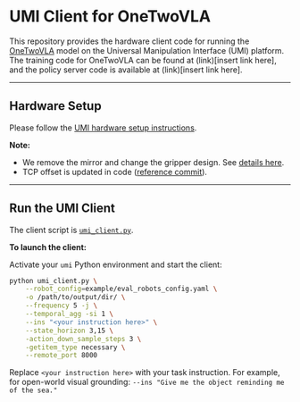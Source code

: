 # UMI Client for OneTwoVLA

This repository provides the hardware client code for running the [OneTwoVLA](https://one-two-vla.github.io/) model on the Universal Manipulation Interface (UMI) platform. The training code for OneTwoVLA can be found at (link)[insert link here], and the policy server code is available at (link)[insert link here].

---

## Hardware Setup

Please follow the [UMI hardware setup instructions](https://github.com/real-stanford/universal_manipulation_interface).

**Note:**
- We remove the mirror and change the gripper design. See [details here](https://drive.google.com/drive/folders/19Mh4s9g5-ohd3_6ZhqTk2WIT-KeQDnH7?usp=drive_link).
- TCP offset is updated in code ([reference commit](https://github.com/Richard-coder-Nai/Data-Scaling-Laws/commit/0661a3b1a8f2da833157933b0a886121a9676fde)).

---

## Run the UMI Client

The client script is [`umi_client.py`](umi_client.py).

**To launch the client:**

Activate your `umi` Python environment and start the client:

   ```bash
   python umi_client.py \
       --robot_config=example/eval_robots_config.yaml \
       -o /path/to/output/dir/ \
       --frequency 5 -j \
       --temporal_agg -si 1 \
       --ins "<your instruction here>" \
       --state_horizon 3,15 \
       -action_down_sample_steps 3 \
       -getitem_type necessary \
       --remote_port 8000
   ```
 Replace `<your instruction here>` with your task instruction. For example, for open-world visual grounding: ```--ins "Give me the object reminding me of the sea."```
